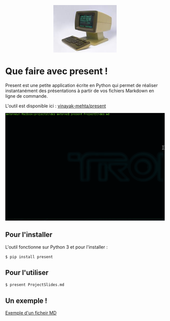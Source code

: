 <p align="center">
   <img src="/images/terminal.jpg" width="200">
</p>

# Que faire avec present !

Present est une petite application écrite en Python
qui permet de réaliser instantanément des présentations
à partir de vos fichiers Markdown en ligne de commande.

L'outil est disponible ici :
[vinayak-mehta/present](https://github.com/vinayak-mehta/present)


<p align="center">
   <img src="/projectslides/images/sample.gif" width="800">
</p>


## Pour l'installer

L'outil fonctionne sur Python 3 et pour l'installer :

```bash
$ pip install present
```

## Pour l'utiliser

```bash
$ present ProjectSlides.md
```

## Un exemple !

[Exemple d'un ficheir MD](https://github.com/AntoineMeheut/PresentDemo/blob/main/projectslides/)

